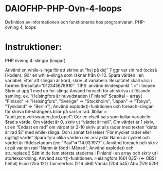 # DAIOFHP-PHP-Ovn-4-loops
Definition av informationen och funktionerna hos programvaran. PHP-övning 4, loops

# Instruktioner:

PHP övning 4: slingor (loopar)

Använd en while-slinga för att skriva ut “hej på dej” 7 ggr var sin rad (också i koden).
Gör en while-slinga som räknar från 0-10. Spara värden i en variabel. Efter att slingan är körd, skriv ut variabeln. Resultatet skall vara i formen $resultat=”012345678910″. 
TIPS: använd bindespunkt “.=” i loopen.
Skriv ut upg.1 med en for-slinga
Använd foreach för att skriva ut följande samling. ex. “Helsingfors är huvudstaden i Finland”
$capital = array(
"Finland" => "Helsingfors",
"Sverige" => "Stockholm",
"Japan" => "Tokyo",
"Tyskland" => "Berlin");
Använd explode()-funktionen och foreach-slingan för skriva bil-strängens bilar på varsin rad.
$bilar = “audi,jeep,volkswagen,ford,opel”;
Gör en elseif sats som kollar variabeln $rad:s värde.
Om värdet är 0, skriv ut “värdet är noll”.
Om värdet är 1 skriv, ut en “Endast en rad”
om värdet är 2-10 skriv ut alla rader med texten “detta är rad $i” med while-slinga.
Och i annat fall (else) “För mycket rader eller ogiltigt värde”
Spara fyra olika värden i en array där Namn är nyckel och värdet är födelsetadum (ex: “Paul”=>”14.03.1977″). Använd foreach och skriv ut på var sin rad “Namn är född i Månad“. 
Använd explode() och str_replace()
Sätt in de fem största städerna i Finland i en array och skriv ut i storleksordning. Använd asort()-funktionen. 
Helsingfors (601 035) (<- OBS! heltal)
Esbo (255 121)
Tammerfors (216 586)
Vanda (204 545)
Åbo (179 529)

